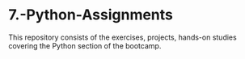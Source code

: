 # 7.-Python-Assignments
This repository consists of the exercises, projects, hands-on studies covering the Python section of the bootcamp.
